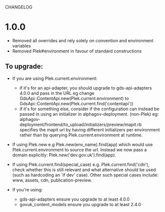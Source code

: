 CHANGELOG
# 1.0.0

  * Removed all overrides and rely solely on convention and environment variables
  * Removed Plek#environment in favour of standard constructions

## To upgrade:

  * If you are using Plek.current.environment:
    * if it's for an api-adapter, you should upgrade to gds-api-adapters 4.0.0
      and pass in the URL eg change GdsApi::ContentApi.new(Plek.current.environment) to
      GdsApi::ContentApi.new(Plek.current.find('contentapi'))
    * if it's for something else, consider if the configuration can instead be passed
      in using an initializer in alphagov-deployment. (non-Plek) eg:
      alphagov-deployment/frontend/to_upload/initializers/preview/mapit.rb
      specifies the mapit url by having different initializers per environment
      rather than by querying Plek.current.environment at runtime.
  * If using Plek.new e.g Plek.new(env_name).find(app) which would use Plek.current.environment to source the url. Instead we now pass a domain explicitly: Plek.new('dev.gov.uk').find(app).
  * If using Plek.current.find(special_case) e.g. Plek.current.find('cdn'), check whether this is still relevant and what alternative should be used (such as hardcoding an 'if dev' case). Other such special cases include: www, assets, cdn, publication-preview.

  * If you're using:
    *   gds-api-adapters ensure you upgrade to at least 4.0.0
    *   govuk_content_models ensure you upgrade to at least 2.4.0
